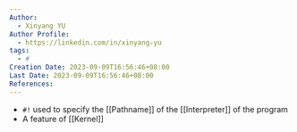 ```yaml
---
Author:
  - Xinyang YU
Author Profile:
  - https://linkedin.com/in/xinyang-yu
tags:
  - #
Creation Date: 2023-09-09T16:56:46+08:00
Last Date: 2023-09-09T16:56:46+08:00
References:
---
```

- ``#!`` used to specify the [[Pathname]] of the [[Interpreter]] of the program
- A feature of [[Kernel]]